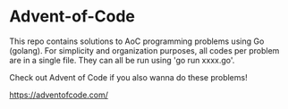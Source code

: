# Advent-of-Code
This repo contains solutions to AoC programming problems using Go (golang).
For simplicity and organization purposes, all codes per problem are in a single file.
They can all be run using 'go run xxxx.go'.

Check out Advent of Code if you also wanna do these problems!

https://adventofcode.com/
